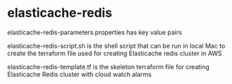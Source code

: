 # elasticache-redis

  elasticache-redis-parameters.properties has key value pairs 
  
  elasticache-redis-script.sh is the shell script that can be run in local Mac to create the terraform file used for creating Elasticache redis cluster in AWS

  elasticache-redis-template.tf is the skeleton terraform file for creating Elasticache Redis cluster with cloud watch alarms
